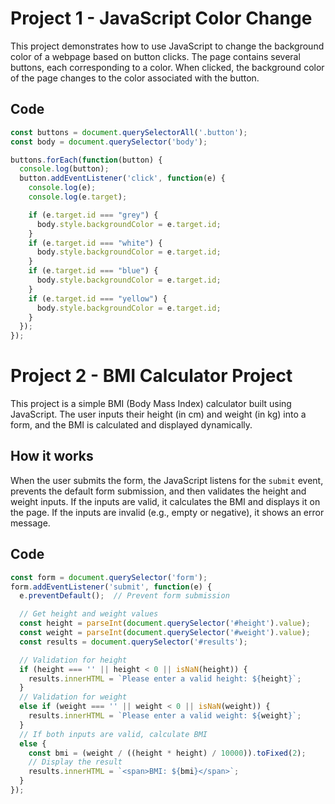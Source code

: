 # Project 1 - JavaScript Color Change

This project demonstrates how to use JavaScript to change the background color of a webpage based on button clicks. The page contains several buttons, each corresponding to a color. When clicked, the background color of the page changes to the color associated with the button.

## Code

```javascript
const buttons = document.querySelectorAll('.button');
const body = document.querySelector('body');

buttons.forEach(function(button) {
  console.log(button);
  button.addEventListener('click', function(e) {
    console.log(e);
    console.log(e.target);

    if (e.target.id === "grey") {
      body.style.backgroundColor = e.target.id;
    }
    if (e.target.id === "white") {
      body.style.backgroundColor = e.target.id;
    }
    if (e.target.id === "blue") {
      body.style.backgroundColor = e.target.id;
    }
    if (e.target.id === "yellow") {
      body.style.backgroundColor = e.target.id;
    }
  });
});
```


# Project 2 - BMI Calculator Project

This project is a simple BMI (Body Mass Index) calculator built using JavaScript. The user inputs their height (in cm) and weight (in kg) into a form, and the BMI is calculated and displayed dynamically.

## How it works

When the user submits the form, the JavaScript listens for the `submit` event, prevents the default form submission, and then validates the height and weight inputs. If the inputs are valid, it calculates the BMI and displays it on the page. If the inputs are invalid (e.g., empty or negative), it shows an error message.

## Code

```javascript
const form = document.querySelector('form');
form.addEventListener('submit', function(e) {
  e.preventDefault();  // Prevent form submission

  // Get height and weight values
  const height = parseInt(document.querySelector('#height').value);
  const weight = parseInt(document.querySelector('#weight').value);
  const results = document.querySelector('#results');

  // Validation for height
  if (height === '' || height < 0 || isNaN(height)) {
    results.innerHTML = `Please enter a valid height: ${height}`;
  }
  // Validation for weight
  else if (weight === '' || weight < 0 || isNaN(weight)) {
    results.innerHTML = `Please enter a valid weight: ${weight}`;
  }
  // If both inputs are valid, calculate BMI
  else {
    const bmi = (weight / ((height * height) / 10000)).toFixed(2);
    // Display the result
    results.innerHTML = `<span>BMI: ${bmi}</span>`;
  }
});
